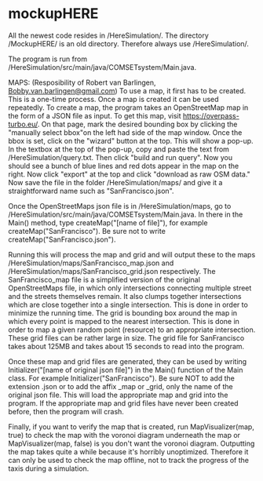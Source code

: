 # mockupHERE

All the newest code resides in /HereSimulation/. The directory /MockupHERE/ is an old directory. Therefore always use /HereSimulation/.

The program is run from /HereSimulation/src/main/java/COMSETsystem/Main.java.

MAPS: (Resposibility of Robert van Barlingen, Bobby.van.barlingen@gmail.com)
To use a map, it first has to be created. This is a one-time process. Once a map is created it can be used repeatedly. 
To create a map, the program takes an OpenStreetMap map in the form of a JSON file as input. To get this map, visit https://overpass-turbo.eu/. 
On that page, mark the desired bounding box by clicking the "manually select bbox"on the left had side of the map window. Once the bbox is set, click on the "wizard" button at the top. This will show a pop-up. In the textbox at the top of the pop-up, copy and paste the text from /HereSimulation/query.txt. Then click "build and run query".
Now you should see a bunch of blue lines and red dots appear in the map on the right. Now click "export" at the top and click "download as raw OSM data." Now save the file in the folder /HereSimulation/maps/ and give it a straightforward name such as "SanFrancisco.json".

Once the OpenStreetMaps json file is in /HereSimulation/maps, go to /HereSimulation/src/main/java/COMSETsystem/Main.java. In there in the Main() method, type createMap("[name of file]"), for example createMap("SanFrancisco"). Be sure not to write createMap("SanFrancisco.json").

Running this will process the map and grid and will output these to  the maps /HereSimulation/maps/SanFrancisco_map.json and /HereSimulation/maps/SanFrancisco_grid.json respectively. The SanFrancisco_map file is a simplified version of the original OpenStreetMaps file, in which only intersections connecting multiple street and the streets themselves remain. It also clumps together intersections which are close together into a single intersection. This is done in order to minimize the running time.
The grid is bounding box around the map in which every point is mapped to the nearest intersection. This is done in order to map a given random point (resource) to an appropriate intersection. These grid files can be rather large in size. The grid file for SanFrancisco takes about 125MB and takes about 15 seconds to read into the program.

Once these map and grid files are generated, they can be used by writing Initializer("[name of original json file]") in the Main() function of the Main class. For example Initializer("SanFrancisco"). Be sure NOT to add the extension .json or to add the affix _map or _grid, only the name of the original json file. 
This will load the appropriate map and grid into the program. If the appropriate map and grid files have never been created before, then the program will crash.

Finally, if you want to verify the map that is created, run MapVisualizer(map, true) to check the map with the voronoi diagram underneath the map or MapVisualizer(map, false) is you don't want the voronoi diagram. 
Outputting the map takes quite a while because it's horribly unoptimized. Therefore it can only be used to check the map offline, not to track the progress of the taxis during a simulation.
